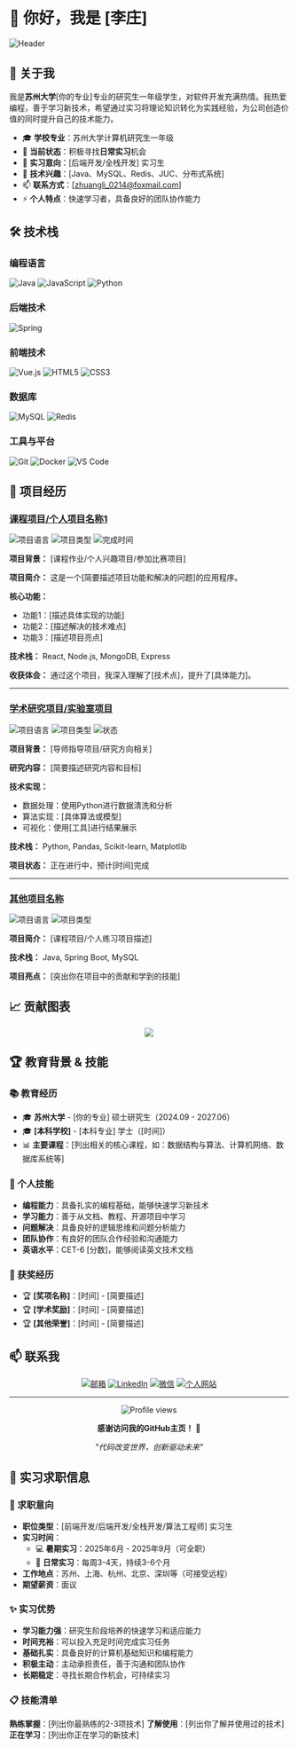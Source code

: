 # 👋 你好，我是 [李庄]

<!-- 添加一个简洁的个人介绍横幅 -->
![Header](https://capsule-render.vercel.app/api?type=waving&color=gradient&height=200&section=header&text=Welcome%20to%20my%20GitHub&fontSize=40&fontAlignY=35&desc=苏州大学研究生%20|%20寻找实习机会&descAlignY=55&descAlign=50)

## 🚀 关于我

我是**苏州大学**[你的专业]专业的研究生一年级学生，对软件开发充满热情。我热爱编程，善于学习新技术，希望通过实习将理论知识转化为实践经验，为公司创造价值的同时提升自己的技术能力。

- 🎓 **学校专业**：苏州大学计算机研究生一年级
- 🔭 **当前状态**：积极寻找**日常实习**机会
- 💼 **实习意向**：[后端开发/全栈开发] 实习生
- 💬 **技术兴趣**：[Java、MySQL、Redis、JUC、分布式系统]
- 📫 **联系方式**：[zhuangli_0214@foxmail.com]
- ⚡ **个人特点**：快速学习者，具备良好的团队协作能力

## 🛠️ 技术栈

### 编程语言
![Java](https://img.shields.io/badge/-Java-007396?style=flat-square&logo=java&logoColor=white)
![JavaScript](https://img.shields.io/badge/-JavaScript-F7DF1E?style=flat-square&logo=javascript&logoColor=black)
![Python](https://img.shields.io/badge/-Python-3776AB?style=flat-square&logo=python&logoColor=white)


### 后端技术
![Spring](https://img.shields.io/badge/-Spring-6DB33F?style=flat-square&logo=spring&logoColor=white)


### 前端技术
![Vue.js](https://img.shields.io/badge/-Vue.js-4FC08D?style=flat-square&logo=vue.js&logoColor=white)
![HTML5](https://img.shields.io/badge/-HTML5-E34F26?style=flat-square&logo=html5&logoColor=white)
![CSS3](https://img.shields.io/badge/-CSS3-1572B6?style=flat-square&logo=css3&logoColor=white)

### 数据库
![MySQL](https://img.shields.io/badge/-MySQL-4479A1?style=flat-square&logo=mysql&logoColor=white)
![Redis](https://img.shields.io/badge/-Redis-DC382D?style=flat-square&logo=redis&logoColor=white)

### 工具与平台
![Git](https://img.shields.io/badge/-Git-F05032?style=flat-square&logo=git&logoColor=white)
![Docker](https://img.shields.io/badge/-Docker-2496ED?style=flat-square&logo=docker&logoColor=white)
![VS Code](https://img.shields.io/badge/-VS%20Code-007ACC?style=flat-square&logo=visual-studio-code&logoColor=white)


## 🎯 项目经历

### [课程项目/个人项目名称1](项目链接)
![项目语言](https://img.shields.io/badge/Language-JavaScript-yellow)
![项目类型](https://img.shields.io/badge/Type-Web%20App-blue)
![完成时间](https://img.shields.io/badge/Time-2024.12-green)

**项目背景：** [课程作业/个人兴趣项目/参加比赛项目]

**项目简介：** 这是一个[简要描述项目功能和解决的问题]的应用程序。

**核心功能：**
- 功能1：[描述具体实现的功能]
- 功能2：[描述解决的技术难点]
- 功能3：[描述项目亮点]

**技术栈：** React, Node.js, MongoDB, Express

**收获体会：** 通过这个项目，我深入理解了[技术点]，提升了[具体能力]。

---

### [学术研究项目/实验室项目](项目链接)
![项目语言](https://img.shields.io/badge/Language-Python-green)
![项目类型](https://img.shields.io/badge/Type-Research-orange)
![状态](https://img.shields.io/badge/Status-进行中-blue)

**项目背景：** [导师指导项目/研究方向相关]

**研究内容：** [简要描述研究内容和目标]

**技术实现：**
- 数据处理：使用Python进行数据清洗和分析
- 算法实现：[具体算法或模型]
- 可视化：使用[工具]进行结果展示

**技术栈：** Python, Pandas, Scikit-learn, Matplotlib

**项目状态：** 正在进行中，预计[时间]完成

---

### [其他项目名称](项目链接)
![项目语言](https://img.shields.io/badge/Language-Java-red)
![项目类型](https://img.shields.io/badge/Type-Course%20Project-purple)

**项目简介：** [课程项目/个人练习项目描述]

**技术栈：** Java, Spring Boot, MySQL

**项目亮点：** [突出你在项目中的贡献和学到的技能]

## 📈 贡献图表

<div align="center">
  <img src="https://github-readme-activity-graph.vercel.app/graph?username=[你的GitHub用户名]&theme=tokyo-night&hide_border=true" />
</div>

## 🏆 教育背景 & 技能

### 📚 教育经历
- 🎓 **苏州大学** - [你的专业] 硕士研究生（2024.09 - 2027.06）
- 🎓 **[本科学校]** - [本科专业] 学士（[时间]）
- 📊 **主要课程**：[列出相关的核心课程，如：数据结构与算法、计算机网络、数据库系统等]

### 💪 个人技能
- **编程能力**：具备扎实的编程基础，能够快速学习新技术
- **学习能力**：善于从文档、教程、开源项目中学习
- **问题解决**：具备良好的逻辑思维和问题分析能力
- **团队协作**：有良好的团队合作经验和沟通能力
- **英语水平**：CET-6 [分数]，能够阅读英文技术文档

### 🏅 获奖经历
- 🏆 **[奖项名称]**：[时间] - [简要描述]
- 🏆 **[学术奖励]**：[时间] - [简要描述]
- 🏆 **[其他荣誉]**：[时间] - [简要描述]

## 📫 联系我

<div align="center">

[![邮箱](https://img.shields.io/badge/-邮箱-D14836?style=for-the-badge&logo=gmail&logoColor=white)](mailto:your.email@example.com)
[![LinkedIn](https://img.shields.io/badge/-LinkedIn-0077B5?style=for-the-badge&logo=linkedin&logoColor=white)](https://linkedin.com/in/yourprofile)
[![微信](https://img.shields.io/badge/-微信-07C160?style=for-the-badge&logo=wechat&logoColor=white)](your-wechat-qr-code)
[![个人网站](https://img.shields.io/badge/-个人网站-000000?style=for-the-badge&logo=About.me&logoColor=white)](https://yourwebsite.com)

</div>

---

<div align="center">
  <img src="https://komarev.com/ghpvc/?username=[你的GitHub用户名]&style=flat-square&color=blue" alt="Profile views" />
  
  **感谢访问我的GitHub主页！** 🎉
  
  *"代码改变世界，创新驱动未来"*
</div>

## 💼 实习求职信息

### 🎯 求职意向
- **职位类型**：[前端开发/后端开发/全栈开发/算法工程师] 实习生
- **实习时间**：
  - 💻 **暑期实习**：2025年6月 - 2025年9月（可全职）
  - 🔄 **日常实习**：每周3-4天，持续3-6个月
- **工作地点**：苏州、上海、杭州、北京、深圳等（可接受远程）
- **期望薪资**：面议

### ✨ 实习优势
- **学习能力强**：研究生阶段培养的快速学习和适应能力
- **时间充裕**：可以投入充足时间完成实习任务
- **基础扎实**：具备良好的计算机基础知识和编程能力
- **积极主动**：主动承担责任，善于沟通和团队协作
- **长期稳定**：寻找长期合作机会，可持续实习

### 📋 技能清单
**熟练掌握**：[列出你最熟练的2-3项技术]
**了解使用**：[列出你了解并使用过的技术]
**正在学习**：[列出你正在学习的新技术]
